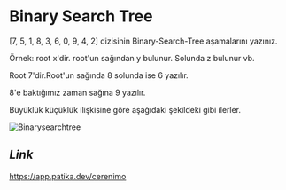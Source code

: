 # **Binary Search Tree**


[7, 5, 1, 8, 3, 6, 0, 9, 4, 2] dizisinin Binary-Search-Tree aşamalarını yazınız.

Örnek: root x'dir. root'un sağından y bulunur. Solunda z bulunur vb.

Root 7'dir.Root'un sağında 8 solunda ise 6 yazılır.

8'e baktığımız zaman sağına 9 yazılır.

Büyüklük küçüklük ilişkisine göre aşağıdaki şekildeki gibi ilerler.

![Binarysearchtree](https://user-images.githubusercontent.com/111969447/190459645-7725bf4f-5323-4147-aa70-f412dd1836eb.png)

## ***Link***
https://app.patika.dev/cerenimo